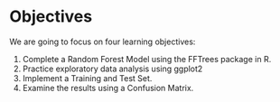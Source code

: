 # Objectives
We are going to focus on four learning objectives:

1. Complete a Random Forest Model using the FFTrees package in R.
2. Practice exploratory data analysis using ggplot2
3. Implement a Training and Test Set.
4. Examine the results using a Confusion Matrix.
